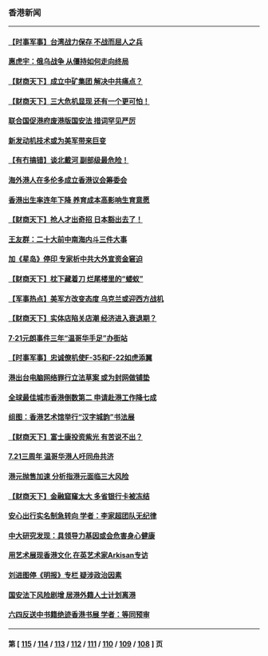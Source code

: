 ### 香港新闻
---
#### [【时事军事】台湾战力保存 不战而屈人之兵](../../pages/ncid1349362/n13792389.md) 
#### [惠虎宇：俄乌战争 从僵持如何走向终局](../../pages/ncid1349362/n13792139.md) 
#### [【财商天下】成立中矿集团 解决中共痛点？](../../pages/ncid1349362/n13791867.md) 
#### [【财商天下】三大危机显现 还有一个更可怕！](../../pages/ncid1349362/n13791120.md) 
#### [联合国促港府废港版国安法 措词罕见严厉](../../pages/ncid1349362/n13790942.md) 
#### [新发动机技术或为美军带来巨变](../../pages/ncid1349362/n13790662.md) 
#### [【有冇搞错】谈北戴河 副部级最危险！](../../pages/ncid1349362/n13790376.md) 
#### [海外港人在多伦多成立香港议会筹委会](../../pages/ncid1349362/n13790347.md) 
#### [香港出生率连年下降 养育成本高影响生育意愿](../../pages/ncid1349362/n13790511.md) 
#### [【财商天下】抢人才出奇招 日本豁出去了！](../../pages/ncid1349362/n13790342.md) 
#### [王友群：二十大前中南海内斗三件大事](../../pages/ncid1349362/n13789729.md) 
#### [加《星岛》停印 专家析中共大外宣资金窘迫](../../pages/ncid1349362/n13789697.md) 
#### [【财商天下】枕下藏着刀 烂尾楼里的“蝼蚁”](../../pages/ncid1349362/n13789588.md) 
#### [【军事热点】美军方改变态度 乌克兰或迎西方战机](../../pages/ncid1349362/n13789431.md) 
#### [【财商天下】实体店陷关店潮 经济进入衰退期？](../../pages/ncid1349362/n13788865.md) 
#### [7‧21元朗事件三年“温哥华手足”办街站](../../pages/ncid1349362/n13788190.md) 
#### [【时事军事】忠诚僚机使F-35和F-22如虎添翼](../../pages/ncid1349362/n13788133.md) 
#### [港出台电脑网络罪行立法草案 或为封网做铺垫](../../pages/ncid1349362/n13787970.md) 
#### [全球最佳城市香港倒数第二 申请赴港工作降七成](../../pages/ncid1349362/n13787853.md) 
#### [组图：香港艺术馆举行“汉字城韵”书法展](../../pages/ncid1349362/n13787595.md) 
#### [【财商天下】富士康投资紫光 有苦说不出？](../../pages/ncid1349362/n13787339.md) 
#### [7.21三周年 温哥华港人吁同舟共济](../../pages/ncid1349362/n13787302.md) 
#### [港元抛售加速 分析指港元面临三大风险](../../pages/ncid1349362/n13786601.md) 
#### [【财商天下】金融窟窿太大 多省银行卡被冻结](../../pages/ncid1349362/n13786403.md) 
#### [安心出行实名制急转向 学者：李家超团队无纪律](../../pages/ncid1349362/n13786390.md) 
#### [中大研究发现：具领导力基因或会危害身心健康](../../pages/ncid1349362/n13786385.md) 
#### [用艺术展现香港文化 在英艺术家Arkisan专访](../../pages/ncid1349362/n13786379.md) 
#### [刘进图停《明报》专栏 疑涉政治因素](../../pages/ncid1349362/n13786373.md) 
#### [国安法下风险剧增 居港外籍人士计划离港](../../pages/ncid1349362/n13786365.md) 
#### [六四反送中书籍绝迹香港书展 学者：等同预审](../../pages/ncid1349362/n13786357.md) 

---
#### 第 [ [115](./115.md) / [114](./114.md) / [113](./113.md) / [112](./112.md) / [111](./111.md) / [110](./110.md) / [109](./109.md) / [108](./108.md) ] 页
